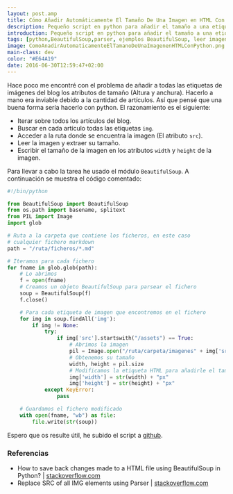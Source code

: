 ```yaml
---
layout: post.amp
title: Cómo Añadir Automáticamente El Tamaño De Una Imagen en HTML Con Python
description: Pequeño script en python para añadir el tamaño a una etiqueta img
introduction: Pequeño script en python para añadir el tamaño a una etiqueta img
tags: [python,BeautifulSoup,parser, ejemplos BeautifulSoup, leer imagen python, leer tamaño imagen python, obtener tamaño imagen python]
image: ComoAnadirAutomaticamenteElTamanoDeUnaImagenenHTMLConPython.png
main-class: dev
color: "#E64A19"
date: 2016-06-30T12:59:47+02:00
---
```

Hace poco me encontré con el problema de añadir a todas las etiquetas de imágenes del blog los atributos de tamaño (Altura y anchura). Hacerlo a mano era inviable debido a la cantidad de artículos. Así que pensé que una buena forma sería hacerlo con python. El razonamiento es el siguiente:

- Iterar sobre todos los artículos del blog.
- Buscar en cada artículo todas las etiquetas `img`.
- Acceder a la ruta donde se encuentra la imagen (El atributo `src`).
- Leer la imagen y extraer su tamaño.
- Escribir el tamaño de la imagen en los atributos `width` y `height` de la imagen.

<!--ad-->

Para llevar a cabo la tarea he usado el módulo `BeautifulSoup`. A continuación se muestra el código comentado:

```python
#!/bin/python

from BeautifulSoup import BeautifulSoup
from os.path import basename, splitext
from PIL import Image
import glob

# Ruta a la carpeta que contiene los ficheros, en este caso
# cualquier fichero markdown
path = "/ruta/ficheros/*.md"

# Iteramos para cada fichero
for fname in glob.glob(path):
    # Lo abrimos
    f = open(fname)
    # Creamos un objeto BeautifulSoup para parsear el fichero
    soup = BeautifulSoup(f)
    f.close()

    # Para cada etiqueta de imagen que encontremos en el fichero
    for img in soup.findAll('img'):
        if img != None:
            try:
                if img['src'].startswith("/assets") == True:
                    # Abrimos la imagen
                    pil = Image.open("/ruta/carpeta/imagenes" + img['src'])
                    # Obtenemos su tamaño
                    width, height = pil.size
                    # Modificamos la etiqueta HTML para añadirle el tamaño
                    img['width'] = str(width) + "px"
                    img['height'] = str(height) + "px"
            except KeyError:
                pass

    # Guardamos el fichero modificado
    with open(fname, "wb") as file:
        file.write(str(soup))
```

Espero que os resulte útil, he subido el script a [github](https://gist.github.com/algui91/188a7f9d24e586cb16d9ed9188aa5823 "Gist en github").

### Referencias

- How to save back changes made to a HTML file using BeautifulSoup in Python? \| [stackoverflow.com](http://stackoverflow.com/a/14369600/1612432 "How to save back changes made to a HTML file using BeautifulSoup in Python?")
- Replace SRC of all IMG elements using Parser \| [stackoverflow.com](http://stackoverflow.com/a/1579733/1612432 "Replace SRC of all IMG elements using Parser")
